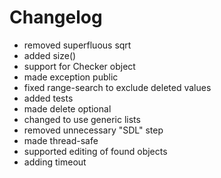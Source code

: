 # Changelog

+ removed superfluous sqrt
+ added size()
+ support for Checker object
+ made exception public
+ fixed range-search to exclude deleted values
+ added tests
+ made delete optional
+ changed to use generic lists
+ removed unnecessary "SDL" step
+ made thread-safe
+ supported editing of found objects
+ adding timeout
